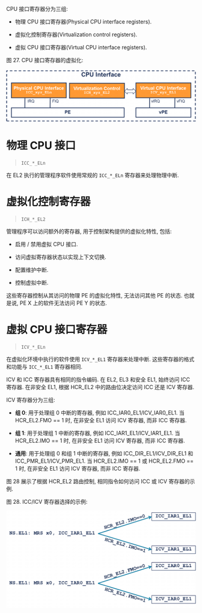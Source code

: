 
CPU 接口寄存器分为三组:

- 物理 CPU 接口寄存器(Physical CPU interface registers).

- 虚拟化控制寄存器(Virtualization control registers).

- 虚拟 CPU 接口寄存器(Virtual CPU interface registers).

图 27. CPU 接口寄存器的虚拟化:

<div align='center'>
<img src="./images/2025-03-01-11-11-26.png"/>
</div>

# 物理 CPU 接口

> `ICC_*_ELn`

在 EL2 执行的管理程序软件使用常规的 `ICC_*_ELn` 寄存器来处理物理中断.

# 虚拟化控制寄存器

> `ICH_*_EL2`

管理程序可以访问额外的寄存器, 用于控制架构提供的虚拟化特性, 包括:

- 启用 / 禁用虚拟 CPU 接口.

- 访问虚拟寄存器状态以实现上下文切换.

- 配置维护中断.

- 控制虚拟中断.

这些寄存器控制从其访问的物理 PE 的虚拟化特性, 无法访问其他 PE 的状态. 也就是说, PE X 上的软件无法访问 PE Y 的状态.

# 虚拟 CPU 接口寄存器

> `ICV_*_ELn`

在虚拟化环境中执行的软件使用 `ICV_*_EL1` 寄存器来处理中断. 这些寄存器的格式和功能与 `ICC_*_EL1` 寄存器相同.

ICV 和 ICC 寄存器具有相同的指令编码. 在 EL2, EL3 和安全 EL1, 始终访问 ICC 寄存器. 在非安全 EL1, 根据 HCR_EL2 中的路由位决定访问 ICC 还是 ICV 寄存器.

ICV 寄存器分为三组:

- **组 0**: 用于处理组 0 中断的寄存器, 例如 ICC_IAR0_EL1/ICV_IAR0_EL1. 当 HCR_EL2.FMO == 1 时, 在非安全 EL1 访问 ICV 寄存器, 而非 ICC 寄存器.

- **组 1**: 用于处理组 1 中断的寄存器, 例如 ICC_IAR1_EL1/ICV_IAR1_EL1. 当 HCR_EL2.IMO == 1 时, 在非安全 EL1 访问 ICV 寄存器, 而非 ICC 寄存器.

- **通用**: 用于处理组 0 和组 1 中断的寄存器, 例如 ICC_DIR_EL1/ICV_DIR_EL1 和 ICC_PMR_EL1/ICV_PMR_EL1. 当 HCR_EL2.IMO == 1 或 HCR_EL2.FMO == 1 时, 在非安全 EL1 访问 ICV 寄存器, 而非 ICC 寄存器.

图 28 展示了根据 HCR_EL2 路由控制, 相同指令如何访问 ICC 或 ICV 寄存器的示例.

图 28. ICC/ICV 寄存器选择的示例:

<div align='center'>
<img src="./images/2025-03-01-11-15-23.png"/>
</div>
